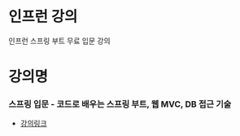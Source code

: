 # 인프런 강의
인프런 스프링 부트 무료 입문 강의

# 강의명

### 스프링 입문 - 코드로 배우는 스프링 부트, 웹 MVC, DB 접근 기술
* [강의링크](https://www.inflearn.com/course/%EC%8A%A4%ED%94%84%EB%A7%81-%EC%9E%85%EB%AC%B8-%EC%8A%A4%ED%94%84%EB%A7%81%EB%B6%80%ED%8A%B8/dashboard)
